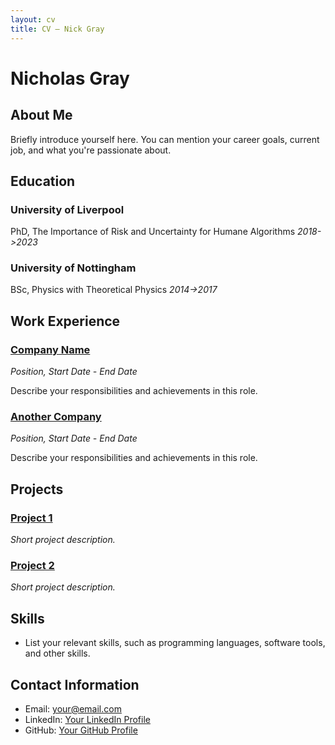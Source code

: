 ```yaml
---
layout: cv
title: CV – Nick Gray
---
```


# Nicholas Gray

## About Me

Briefly introduce yourself here. You can mention your career goals, current job, and what you're passionate about.

## Education

### University of Liverpool
PhD, The Importance of Risk and Uncertainty for Humane Algorithms 
*2018->2023*

### University of Nottingham
BSc, Physics with Theoretical Physics
*2014->2017*

## Work Experience

### [Company Name](https://www.example.com)
*Position, Start Date - End Date*

Describe your responsibilities and achievements in this role.

### [Another Company](https://www.example.com)
*Position, Start Date - End Date*

Describe your responsibilities and achievements in this role.

## Projects

### [Project 1](https://www.example.com)
*Short project description.*

### [Project 2](https://www.example.com)
*Short project description.*

## Skills

- List your relevant skills, such as programming languages, software tools, and other skills.

## Contact Information

- Email: your@email.com
- LinkedIn: [Your LinkedIn Profile](https://www.linkedin.com/in/yourprofile)
- GitHub: [Your GitHub Profile](https://github.com/yourusername)

